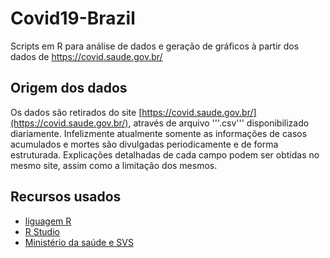# Covid19-Brazil
Scripts em R para análise de dados e geração de gráficos à partir dos dados de https://covid.saude.gov.br/

## Origem dos dados
Os dados são retirados do site [https://covid.saude.gov.br/](https://covid.saude.gov.br/), através de arquivo '''.csv''' disponibilizado diariamente.
Infelizmente atualmente somente as informações de casos acumulados e mortes são divulgadas periodicamente e de forma estruturada.
Explicações detalhadas de cada campo podem ser obtidas no mesmo site, assim como a limitação dos mesmos.

## Recursos usados
* [liguagem R](https://cran.r-project.org/)
* [R Studio](https://www.rstudio.com/)
* [Ministério da saúde e SVS](https://covid.saude.gov.br/)
